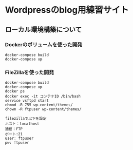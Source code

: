 # Wordpressのblog用練習サイト

## ローカル環境構築について

### Dockerのボリュームを使った開発

```
docker-compose build
docker-compose up
```

### FileZillaを使った開発

```
docker-compose build
docker-compose up
docker ps
docker exec -it コンテナID /bin/bash
service vsftpd start
chmod -R 755 wp-content/themes/
chown -R ftpuser wp-content/themes/

filezillaで以下を設定
ホスト：localhost
通信：FTP
ポート:21
user: ftpuser
pw: ftpuser
```
